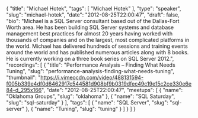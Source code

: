 {
  "title": "Michael Hotek",
  "tags": [
    "Michael Hotek"
  ],
  "type": "speaker",
  "slug": "michael-hotek",
  "date": "2012-08-25T22:00:47",
  "draft": false,
  "bio": "Michael is a SQL Server consultant based out of the Dallas-Fort Worth area. He has been building SQL Server systems and database management best practices for almost 20 years having worked with thousands of companies and on the largest, most complicated platforms in the world. Michael has delivered hundreds of sessions and training events around the world and has published numerous articles along with 8 books. He is currently working on a three book series on SQL Server 2012.",
  "recordings": [
    {
      "title": "Performance Analysis – Finding What Needs Tuning",
      "slug": "performance-analysis-finding-what-needs-tuning",
      "thumbnail": "https://i.vimeocdn.com/video/488131594-f005b339e4df0d6462917c544581d908bf9b0319dfec49c19e15c2ce330e6e84-d_295x166",
      "date": "2012-08-25T22:00:47",
      "meetups": [
        {
          "name": "Oklahoma Groups",
          "slug": "oklahoma"
        },
        {
          "name": "SQL Saturday",
          "slug": "sql-saturday"
        }
      ],
      "tags": [
        {
          "name": "SQL Server",
          "slug": "sql-server"
        },
        {
          "name": "Tuning",
          "slug": "tuning"
        }
      ]
    }
  ]
}